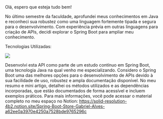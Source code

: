 Olá, espero que esteja tudo bem! 

No último semestre da faculdade, aprofundei meus conhecimentos em Java e reconheci sua robustez como uma linguagem fortemente tipada e segura para o desenvolvimento. Com experiência prévia em outras linguagens para criação de APIs, decidi explorar o Spring Boot para ampliar meu conhecimento.

Tecnologias Utilizadas:
<p align="start">
  <a href="https://skillicons.dev">
    <img src="https://skillicons.dev/icons?i=java,spring,postgres,idea" />
  </a>
</p>

Desenvolvi esta API como parte de um estudo contínuo em Spring Boot, uma tecnologia Java na qual venho me especializando. Considero o Spring Boot uma das melhores opções para o desenvolvimento de APIs devido à sua facilidade de uso, robustez e ampla documentação disponível. No meu resumo e mini artigo, detalhei os métodos utilizados e as dependências incorporadas, que estão documentados de forma acessível e incluem exemplos práticos. Para mais informações, você pode acessar o material completo no meu espaço no Notion: https://solid-resolution-4b2.notion.site/Spring-Boot-Store-Gabriel-Alves-a62ee0a3970e4250a7528bde9765296c
